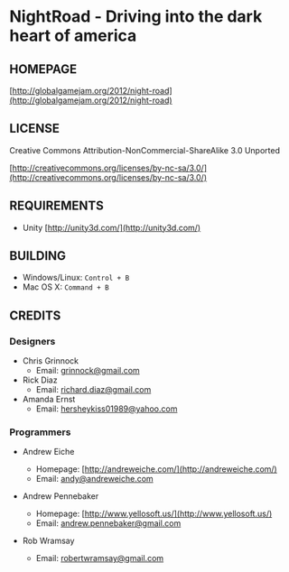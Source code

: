 # NightRoad - Driving into the dark heart of america

## HOMEPAGE

[http://globalgamejam.org/2012/night-road](http://globalgamejam.org/2012/night-road)

## LICENSE

Creative Commons Attribution-NonCommercial-ShareAlike 3.0 Unported

[http://creativecommons.org/licenses/by-nc-sa/3.0/](http://creativecommons.org/licenses/by-nc-sa/3.0/)

## REQUIREMENTS

 - Unity [http://unity3d.com/](http://unity3d.com/)

## BUILDING

 - Windows/Linux: `Control + B`
 - Mac OS X: `Command + B`

## CREDITS

### Designers

 - Chris Grinnock
   - Email: <grinnock@gmail.com>
 - Rick Diaz
   - Email: <richard.diaz@gmail.com>
 - Amanda Ernst
   - Email: <hersheykiss01989@yahoo.com>

### Programmers

 - Andrew Eiche
   - Homepage: [http://andreweiche.com/](http://andreweiche.com/)
   - Email: <andy@andreweiche.com>

 - Andrew Pennebaker
   - Homepage: [http://www.yellosoft.us/](http://www.yellosoft.us/)
   - Email: <andrew.pennebaker@gmail.com>

 - Rob Wramsay
   - Email: <robertwramsay@gmail.com>